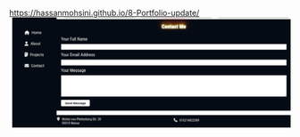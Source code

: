 https://hassanmohsini.github.io/8-Portfolio-update/ <br>
 <img src="./Screenshot from 2024-08-08 17-06-04.png" alt="Screenshot" width="600">

